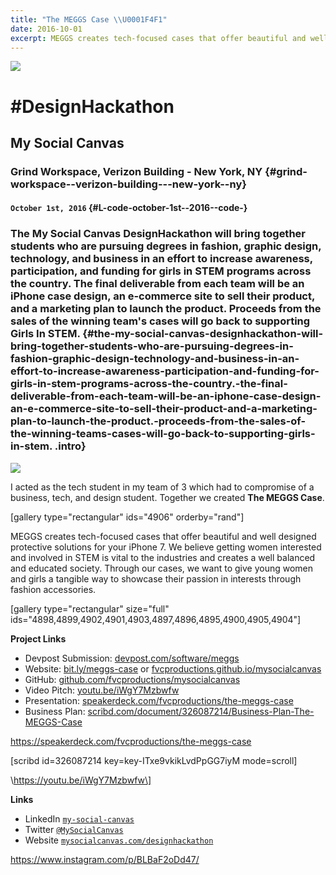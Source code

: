 ```yaml
---
title: "The MEGGS Case \\U0001F4F1"
date: 2016-10-01
excerpt: MEGGS creates tech-focused cases that offer beautiful and well designed protective solutions for your iPhone 7.
---
```


![](https://static1.squarespace.com/static/57752b91c534a5929ff9177d/t/57894c6920099eb5a807d43b/1468615801024/?format=1500w)

\#DesignHackathon
=================

My Social Canvas
----------------

### Grind Workspace, Verizon Building - New York, NY {#grind-workspace--verizon-building---new-york--ny}

#### `October 1st, 2016` {#L-code-october-1st--2016--code-}

### The My Social Canvas DesignHackathon will bring together students who are pursuing degrees in fashion, graphic design, technology, and business in an effort to increase awareness, participation, and funding for girls in STEM programs across the country. The final deliverable from each team will be an iPhone case design, an e-commerce site to sell their product, and a marketing plan to launch the product. Proceeds from the sales of the winning team's cases will go back to supporting Girls In STEM. {#the-my-social-canvas-designhackathon-will-bring-together-students-who-are-pursuing-degrees-in-fashion-graphic-design-technology-and-business-in-an-effort-to-increase-awareness-participation-and-funding-for-girls-in-stem-programs-across-the-country.-the-final-deliverable-from-each-team-will-be-an-iphone-case-design-an-e-commerce-site-to-sell-their-product-and-a-marketing-plan-to-launch-the-product.-proceeds-from-the-sales-of-the-winning-teams-cases-will-go-back-to-supporting-girls-in-stem. .intro}

![](https://static1.squarespace.com/static/57752b91c534a5929ff9177d/t/57d6f14d59cc683d257687ef/1473704279091/?format=1500w)

I acted as the tech student in my team of 3 which had to compromise of a
business, tech, and design student. Together we created **The MEGGS
Case**.

\[gallery type="rectangular" ids="4906" orderby="rand"\]

MEGGS creates tech-focused cases that offer beautiful and well designed
protective solutions for your iPhone 7. We believe getting women
interested and involved in STEM is vital to the industries and creates a
well balanced and educated society. Through our cases, we want to give
young women and girls a tangible way to showcase their passion in
interests through fashion accessories.

\[gallery type="rectangular" size="full"
ids="4898,4899,4902,4901,4903,4897,4896,4895,4900,4905,4904"\]

**Project Links**

-   Devpost Submission:
    [devpost.com/software/meggs](https://devpost.com/software/meggs)
-   Website: [bit.ly/meggs-case](https://bit.ly/meggs-case) or
    [fvcproductions.github.io/mysocialcanvas](//fvcproductions.github.io/mysocialcanvas)
-   GitHub:
    [github.com/fvcproductions/mysocialcanvas](https://github.com/fvcproductions/mysocialcanvas)
-   Video Pitch: [youtu.be/iWgY7Mzbwfw](https://youtu.be/iWgY7Mzbwfw)
-   Presentation:
    [speakerdeck.com/fvcproductions/the-meggs-case](https://speakerdeck.com/fvcproductions/the-meggs-case)
-   Business Plan:
    [scribd.com/document/326087214/Business-Plan-The-MEGGS-Case](https://www.scribd.com/document/326087214/Business-Plan-The-MEGGS-Case)

https://speakerdeck.com/fvcproductions/the-meggs-case

\[scribd id=326087214 key=key-ITxe9vkikLvdPpGG7iyM mode=scroll\]

\https://youtu.be/iWgY7Mzbwfw\]

**Links**

-   LinkedIn
    [`my-social-canvas`](https://linkedin.com/company/my-social-canvas)
-   Twitter [`@MySocialCanvas`](https://twitter.com/MySocialCanvas)
-   Website
    [`mysocialcanvas.com/designhackathon`](https://mysocialcanvas.com/designhackathon/)

https://www.instagram.com/p/BLBaF2oDd47/
